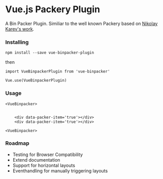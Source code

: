 # Vue.js Packery Plugin

A Bin Packer Plugin. Similiar to the well known Packery based on [Nikolay Karev's work](https://github.com/karevn/binpack-2d).

### Installing

```
npm install --save vue-binpacker-plugin
```

then

```
import VueBinpackerPlugin from 'vue-binpacker'

Vue.use(VueBinpackerPlugin)
```

### Usage

```
<VueBinpacker>


    <div data-packer-item='true'></div>
    <div data-packer-item='true'></div>

<VueBinpacker>
```

### Roadmap

- Testing for Browser Compatibility
- Extend documentation
- Support for horizontal layouts
- Eventhandling for manually triggering layouts
